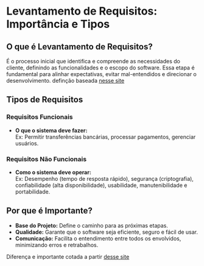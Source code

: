 # Levantamento de Requisitos: Importância e Tipos

## O que é Levantamento de Requisitos?
É o processo inicial que identifica e compreende as necessidades do cliente, definindo as funcionalidades e o escopo do software. Essa etapa é fundamental para alinhar expectativas, evitar mal-entendidos e direcionar o desenvolvimento.
definção baseada [nesse site](https://www.cedrotech.com/blog/levantamento-de-requisitos-e-desenvolvimento-de-softwares/)

## Tipos de Requisitos

### Requisitos Funcionais
- **O que o sistema deve fazer:**  
  Ex: Permitir transferências bancárias, processar pagamentos, gerenciar usuários.

### Requisitos Não Funcionais
- **Como o sistema deve operar:**  
  Ex: Desempenho (tempo de resposta rápido), segurança (criptografia), confiabilidade (alta disponibilidade), usabilidade, manutenibilidade e portabilidade.

## Por que é Importante?
- **Base do Projeto:** Define o caminho para as próximas etapas.
- **Qualidade:** Garante que o software seja eficiente, seguro e fácil de usar.
- **Comunicação:** Facilita o entendimento entre todos os envolvidos, minimizando erros e retrabalhos.

Diferença e  importante cotada a partir [desse site](https://querobolsa.com.br/revista/requisitos-funcionais-e-nao-funcionais)
